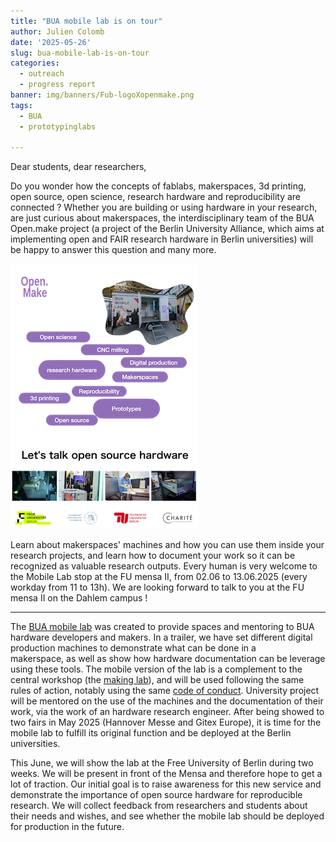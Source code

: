 ```yaml
---
title: "BUA mobile lab is on tour"
author: Julien Colomb
date: '2025-05-26'
slug: bua-mobile-lab-is-on-tour
categories:
  - outreach
  - progress report
banner: img/banners/Fub-logoXopenmake.png
tags:
  - BUA
  - prototypinglabs

---
```




Dear students, dear researchers,

Do you wonder how the concepts of fablabs, makerspaces, 3d printing, open source, open science, research hardware and reproducibility are connected ?
Whether you are building or using hardware in your research, are just curious about makerspaces, the interdisciplinary team of the BUA Open.make project (a project of the Berlin University Alliance, which aims at implementing open and FAIR research hardware in Berlin universities) will be happy to answer this question and many more.

![Poster to attract students attention.](images/poster-traction.png)

Learn about makerspaces' machines and how you can use them inside your research projects, and learn how to document your work so it can be recognized as valuable research outputs.
Every human is very welcome to the Mobile Lab stop at the FU mensa II, from 02.06 to 13.06.2025 (every workday from 11 to 13h).
We are looking forward to talk to you at the FU mensa II on the Dahlem campus !

------------------------------------------------------------------------

The [BUA mobile lab](/mobilelab/) was created to provide spaces and mentoring to BUA hardware developers and makers.
In a trailer, we have set different digital production machines to demonstrate what can be done in a  
makerspace, as well as show how hardware documentation can be leverage using these tools.
The mobile version of the lab is a complement to the central workshop (the [making lab](/makinglab/)), and will be used following the same rules of action, notably using the same [code of conduct](https://codeberg.org/jcolomb/Labs-codeOfConduct/src/branch/main/codeofconduct.md).
University project will be mentored on the use of the machines and the documentation of their work, via the work of an hardware research engineer.
After being showed to two fairs in May 2025 (Hannover Messe and Gitex Europe), it is time for the mobile lab to fulfill its original function and be deployed at the Berlin universities.

This June, we will show the lab at the Free University of Berlin during two weeks.
We will be present in front of the Mensa and therefore hope to get a lot of traction.
Our initial goal is to raise awareness for this new service and demonstrate the importance of open source hardware for reproducible research.
We will collect feedback from researchers and students about their needs and wishes, and see whether the mobile lab should be deployed for production in the future.
